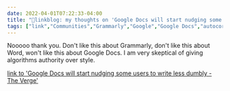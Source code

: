 ```yaml
---
date: 2022-04-01T07:22:33-04:00
title: "🔗linkblog: my thoughts on 'Google Docs will start nudging some users to write less dumbly - The Verge'"
tags: ["link","Communities","Grammarly","Google","Google Docs","autocorrect"]
---
```

Nooooo thank you. Don't like this about Grammarly, don't like this about Word, won't like this about Google Docs. I am very skeptical of giving algorithms authority over style.
 
[link to 'Google Docs will start nudging some users to write less dumbly - The Verge'](https://www.theverge.com/2022/4/1/23005972/google-docs-assisting-writing-active-voice-concise-inclusive-language-inappropriate-words)
